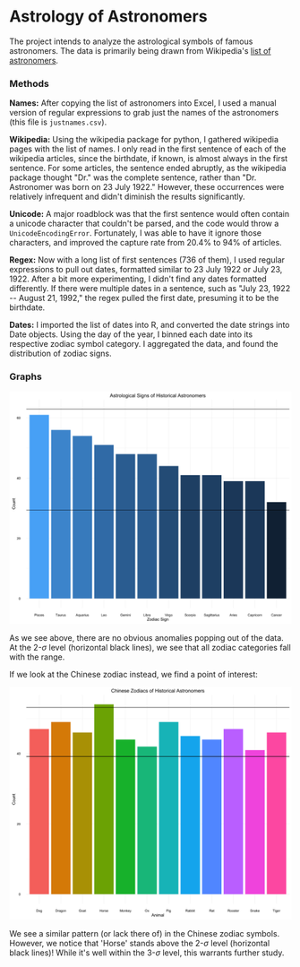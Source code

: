 # Astrology of Astronomers

The project intends to analyze the astrological symbols of famous astronomers. The data is primarily being drawn from Wikipedia's [list of astronomers](https://en.wikipedia.org/wiki/List_of_astronomers).

### Methods

**Names:** After copying the list of astronomers into Excel, I used a manual version of regular expressions to grab just the names of the astronomers (this file is `justnames.csv`).

**Wikipedia:** Using the wikipedia package for python, I gathered wikipedia pages with the list of names. I only read in the first sentence of each of the wikipedia articles, since the birthdate, if known, is almost always in the first sentence. For some articles, the sentence ended abruptly, as the wikipedia package thought "Dr." was the complete sentence, rather than "Dr. Astronomer was born on 23 July 1922." However, these occurrences were relatively infrequent and didn't diminish the results significantly.

**Unicode:** A major roadblock was that the first sentence would often contain a unicode character that couldn't be parsed, and the code would throw a `UnicodeEncodingError`. Fortunately, I was able to have it ignore those characters, and improved the capture rate from 20.4% to 94% of articles.

**Regex:** Now with a long list of first sentences (736 of them), I used regular expressions to pull out dates, formatted similar to 23 July 1922 or July 23, 1922. After a bit more experimenting, I didn't find any dates formatted differently. If there were multiple dates in a sentence, such as "July 23, 1922 -- August 21, 1992," the regex pulled the first date, presuming it to be the birthdate.

**Dates:** I imported the list of dates into R, and converted the date strings into Date objects. Using the day of the year, I binned each date into its respective zodiac symbol category. I aggregated the data, and found the distribution of zodiac signs.

### Graphs

![Zodiac Distribution](Images/second_capture.png)

As we see above, there are no obvious anomalies popping out of the data. At the 2-$\sigma$ level (horizontal black lines), we see that all zodiac categories fall with the range.

If we look at the Chinese zodiac instead, we find a point of interest:

![Chinese Zodiac](Images/chinese_zodiac.png)

We see a similar pattern (or lack there of) in the Chinese zodiac symbols. However, we notice that 'Horse' stands above the 2-$\sigma$ level (horizontal black lines)! While it's well within the 3-$\sigma$ level, this warrants further study.





<!-- bottom -->
